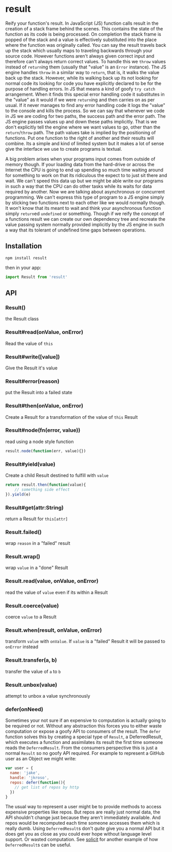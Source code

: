 
# result

Reify your function's result. In JavaScript (JS) function calls result in the creation of a stack frame behind the scenes. This contains the state of the function as its code is being processed. On completion the stack frame is popped of the stack and a value is effectively substituted into the place where the function was originally called. You can say the result travels back up the stack which usually maps to traveling backwards through your source code. However functions aren't always given correct input and therefore can't always return correct values. To handle this we `throw` values instead of `return`ing them (usually that "value" is an `Error` instance). The JS engine handles `throw` in a similar way to `return`, that is, it walks the value back up the stack. However, while its walking back up its not looking for normal code its looking for code you have explicitly declared to be for the purpose of handling errors. In JS that means a kind of goofy `try catch` arrangement. When it finds this special error handling code it substitutes in the "value" as it would if we were `return`ing and then carries on as per usual. If it never manages to find any error handling code it logs the "value" to the console and kills the process. So we can say that whenever we code in JS we are coding for two paths, the success path and the error path. The JS engine passes values up and down these paths implicitly. That is we don't explicitly tell the engine where we want values to go, other than the `return`/`throw` path. The path values take is implied by the positioning of functions. Put one function to the right of another and their results will combine. Its a simple and kind of limited system but it makes a lot of sense give the interface we use to create programs is textual.

A big problem arises when your programs input comes from outside of memory though. If your loading data from the hard-drive or across the Internet the CPU is going to end up spending so much time waiting around for something to work on that its ridiculous the expect to to just sit there and wait. We can't speed this data up but we might be able write our programs in such a way that the CPU can do other tasks while its waits for data required by another. Now we are talking about asynchronous or concurrent programming. We can't express this type of program to a JS engine simply by sticking two functions next to each other like we would normally though. It won't know that its meant to wait and think your asynchronous function simply `return`ed `undefined` or something. Though if we reify the concept of a functions result we can create our own dependency tree and recreate the value passing system normally provided implicitly by the JS engine in such a way that its tolerant of undefined time gaps between operations.

## Installation

`npm install result`

then in your app:

```js
import Result from 'result'
```

## API

### Result()

the Result class

### Result#read(onValue, onError)

Read the value of `this`

### Result#write([value])

Give the Result it's value

### Result#error(reason)

put the Result into a failed state

### Result#then(onValue, onError)

Create a Result for a transformation of the value of `this` Result

### Result#node(fn(error, value))

read using a node style function

```js
result.node(function(err, value){})
```

### Result#yield(value)

Create a child Result destined to fulfill with `value`

```js
return result.then(function(value){
	// something side effect
}).yield(e)
```

### Result#get(attr:String)

  return a Result for `this[attr]`

### Result.failed()

wrap `reason` in a "failed" result

### Result.wrap()

wrap `value` in a "done" Result

### Result.read(value, onValue, onError)

read the value of `value` even if its within a Result

### Result.coerce(value)

coerce `value` to a Result

### Result.when(result, onValue, onError)

transform `value` with `onValue`. If `value` is a "failed" Result it will be passed to `onError` instead

### Result.transfer(a, b)

  transfer the value of `a` to `b`

### Result.unbox(value)

  attempt to unbox a value synchronously

### defer(onNeed)

Sometimes your not sure if an expensive to computation is actually going to be required or not. Without any abstraction this forces you to either waste computation or expose a goofy API to consumers of the result. The `defer` function solves this by creating a special type of `Result`, a DeferredResult, which executes a function and assimilates its result the first time someone reads the `DeferredResult`. From the consumers perspective this is just a normal `Result` so no goofy API required. For example to represent a GitHub user as an Object we might write:

```js
var user = {
  name: 'jake',
  handle: 'jkroso',
  repos: defer(function(){
    // get list of repos by http
  })
}
```

The usual way to represent a user might be to provide methods to access expensive properties like repos. But repos are really just normal data, the API shouldn't change just because they aren't immediately available. And repos would be recomputed each time someone accesses them which is really dumb. Using `DeferredResult`s don't _quite_ give you a normal API but it does get you as close as you could ever hope without language level support. Or wasted computation. See [solicit](//github.com/jkroso/solicit) for another example of how `DeferredResult`s can be useful.
